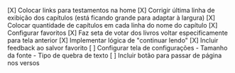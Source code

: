 [X] Colocar links para testamentos na home
[X] Corrigir última linha de exibição dos capítulos (está ficando grande para adaptar à largura)
[X] Colocar quantidade de capítulos em cada linha do nome do capítulo
[X] Configurar favoritos
[X] Faz seta de votar dos livros voltar especificamente para tela anterior
[X] Implementar lógica de "continuar lendo"
[X] Incluir feedback ao salvor favorito
[ ] Configurar tela de configurações - Tamanho da fonte - Tipo de quebra de texto
[ ] Incluir botão para passar de página nos versos